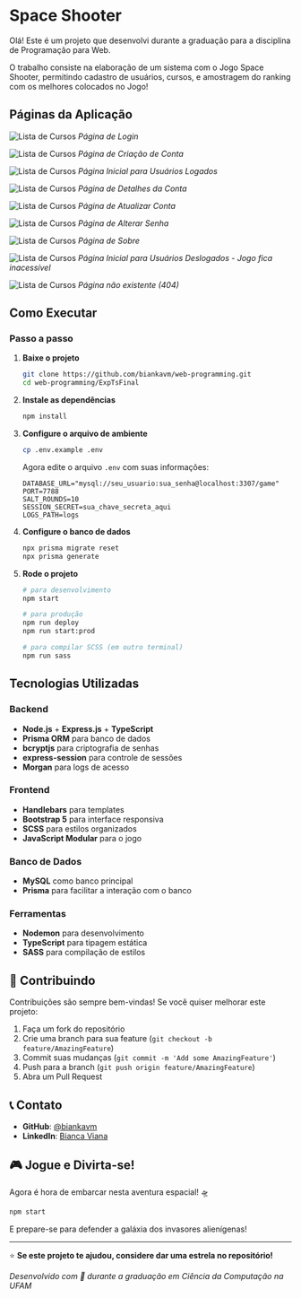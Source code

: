 # Space Shooter

Olá! Este é um projeto que desenvolvi durante a graduação para a disciplina de Programação para Web.

O trabalho consiste na elaboração de um sistema com o Jogo Space Shooter, permitindo cadastro de usuários, cursos, e amostragem do ranking com os melhores colocados no Jogo!

## Páginas da Aplicação

![Lista de Cursos](screenshots/pages/login.png)
_Página de Login_

![Lista de Cursos](screenshots/pages/unlogged/createAccount.png)
_Página de Criação de Conta_

![Lista de Cursos](screenshots/pages/logged/home.png)
_Página Inicial para Usuários Logados_

![Lista de Cursos](screenshots/pages/logged/accountDetails.png)
_Página de Detalhes da Conta_

![Lista de Cursos](screenshots/pages/logged/accountUpdate.png)
_Página de Atualizar Conta_

![Lista de Cursos](screenshots/pages/logged/changePassword.png)
_Página de Alterar Senha_

![Lista de Cursos](screenshots/pages/about.png)
_Página de Sobre_

![Lista de Cursos](screenshots/pages/unlogged/home.png)
_Página Inicial para Usuários Deslogados - Jogo fica inacessível_

![Lista de Cursos](screenshots/pages/404.png)
_Página não existente (404)_

## Como Executar

### Passo a passo

1. **Baixe o projeto**

   ```bash
   git clone https://github.com/biankavm/web-programming.git
   cd web-programming/ExpTsFinal
   ```

2. **Instale as dependências**

   ```bash
   npm install
   ```

3. **Configure o arquivo de ambiente**

   ```bash
   cp .env.example .env
   ```

   Agora edite o arquivo `.env` com suas informações:

   ```env
   DATABASE_URL="mysql://seu_usuario:sua_senha@localhost:3307/game"
   PORT=7788
   SALT_ROUNDS=10
   SESSION_SECRET=sua_chave_secreta_aqui
   LOGS_PATH=logs
   ```

4. **Configure o banco de dados**

   ```bash
   npx prisma migrate reset
   npx prisma generate
   ```

5. **Rode o projeto**

   ```bash
   # para desenvolvimento
   npm start

   # para produção
   npm run deploy
   npm run start:prod

   # para compilar SCSS (em outro terminal)
   npm run sass
   ```

## Tecnologias Utilizadas

### **Backend**

- **Node.js** + **Express.js** + **TypeScript**
- **Prisma ORM** para banco de dados
- **bcryptjs** para criptografia de senhas
- **express-session** para controle de sessões
- **Morgan** para logs de acesso

### **Frontend**

- **Handlebars** para templates
- **Bootstrap 5** para interface responsiva
- **SCSS** para estilos organizados
- **JavaScript Modular** para o jogo

### **Banco de Dados**

- **MySQL** como banco principal
- **Prisma** para facilitar a interação com o banco

### **Ferramentas**

- **Nodemon** para desenvolvimento
- **TypeScript** para tipagem estática
- **SASS** para compilação de estilos

## 🚀 Contribuindo

Contribuições são sempre bem-vindas! Se você quiser melhorar este projeto:

1. Faça um fork do repositório
2. Crie uma branch para sua feature (`git checkout -b feature/AmazingFeature`)
3. Commit suas mudanças (`git commit -m 'Add some AmazingFeature'`)
4. Push para a branch (`git push origin feature/AmazingFeature`)
5. Abra um Pull Request

## 📞 Contato

- **GitHub**: [@biankavm](https://github.com/biankavm)
- **LinkedIn**: [Bianca Viana](https://www.linkedin.com/in/biankavm/)

## 🎮 Jogue e Divirta-se!

Agora é hora de embarcar nesta aventura espacial! 🛸

```bash
npm start
```

E prepare-se para defender a galáxia dos invasores alienígenas!

---

⭐ **Se este projeto te ajudou, considere dar uma estrela no repositório!**

_Desenvolvido com 💜 durante a graduação em Ciência da Computação na UFAM_
